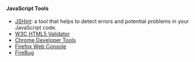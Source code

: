 #### JavaScript Tools

+ [JSHint](http://jshint.com/): a tool that helps to detect errors and potential problems in your JavaScript code.
+ [W3C HTML5 Validator](http://validator.w3.org/check)
+ [Chrome Developer Tools](https://developer.chrome.com/devtools)
+ [Firefox Web Console](https://developer.mozilla.org/en-US/docs/Tools/Web_Console)
+ [FireBug](http://getfirebug.com/enable)
